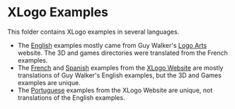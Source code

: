 # XLogo Examples

This folder contains XLogo examples in several languages. 

- The [English](en) examples mostly came from Guy Walker's [Logo Arts](http://www.cr31.co.uk/logoarts/index.html) website.  The 3D and games directories were translated from the French examples.
- The [French](fr) and [Spanish](es) examples from the [XLogo Website](https://xlogo.tuxfamily.org/) are mostly translations of Guy Walker's English examples, but the 3D and Games examples are unique. 
- The [Portuguese](pt) examples from the XLogo Website are unique, not translations of the English examples.